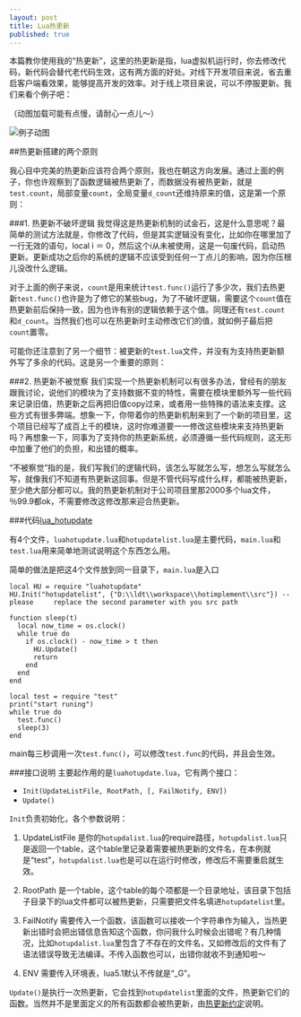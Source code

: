 ```yaml
---
layout: post
title: Lua热更新
published: true
---
```







本篇教你使用我的“热更新”，这里的热更新是指，lua虚拟机运行时，你去修改代码，新代码会替代老代码生效，这有两方面的好处。对线下开发项目来说，省去重启客户端看效果，能够提高开发的效率。对于线上项目来说，可以不停服更新。我们来看个例子吧：

（动图加载可能有点慢，请耐心一点儿～）

![例子动图]({{site.baseurl}}/images/hotupdate-example.gif)

##热更新搭建的两个原则

我心目中完美的热更新应该符合两个原则，我也在朝这方向发展。通过上面的例子，你也许观察到了函数逻辑被热更新了，而数据没有被热更新，就是`test.count`，局部变量`count`，全局变量`d_count`还维持原来的值，这是第一个原则：

###1. 热更新不破坏逻辑
我觉得这是热更新机制的试金石，这是什么意思呢？最简单的测试方法就是，你修改了代码，但是其实逻辑没有变化，比如你在哪里加了一行无效的语句，local i ＝ 0，然后这个i从未被使用，这是一句废代码，启动热更新。更新成功之后你的系统的逻辑不应该受到任何一丁点儿的影响，因为你压根儿没改什么逻辑。

对于上面的例子来说，`count`是用来统计`test.func()`运行了多少次，我们去热更新`test.func()`也许是为了修它的某些bug，为了不破坏逻辑，需要这个`count`值在热更新前后保持一致，因为也许有别的逻辑依赖于这个值。同理还有`test.count`和`d_count`。当然我们也可以在热更新时主动修改它们的值，就如例子最后把`count`置零。

可能你还注意到了另一个细节：被更新的`test.lua`文件，并没有为支持热更新额外写了多余的代码。这是另一个重要的原则：

###2. 热更新不被觉察
我们实现一个热更新机制可以有很多办法，曾经有的朋友跟我讨论，说他们的模块为了支持数据不变的特性，需要在模块里额外写一些代码来记录旧值，热更新之后再把旧值copy过来，或者用一些特殊的语法来支撑。这些方式有很多弊端。想象一下，你带着你的热更新机制来到了一个新的项目里，这个项目已经写了成百上千的模块，这时你难道要一一修改这些模块来支持热更新吗？再想象一下，同事为了支持你的热更新系统，必须遵循一些代码规则，这无形中加重了他们的负担，和出错的概率。

“不被察觉”指的是，我们写我们的逻辑代码，该怎么写就怎么写，想怎么写就怎么写，就像我们不知道有热更新这回事。但是不管代码写成什么样，都能被热更新，至少绝大部分都可以。我的热更新机制对于公司项目里那2000多个lua文件，％99.9都ok，不需要修改这修改那来迎合热更新。


###代码[lua_hotupdate](https://github.com/asqbtcupid/lua_hotupdate)

有4个文件，`luahotupdate.lua`和`hotupdatelist.lua`是主要代码，`main.lua`和`test.lua`用来简单地测试说明这个东西怎么用。

简单的做法是把这4个文件放到同一目录下，`main.lua`是入口

    local HU = require "luahotupdate"
    HU.Init("hotupdatelist", {"D:\\ldt\\workspace\\hotimplement\\src"}) --please 	 replace the second parameter with you src path
    
    function sleep(t)
      local now_time = os.clock()
      while true do
        if os.clock() - now_time > t then
          HU.Update() 
          return 
        end
      end
    end
   
   	local test = require "test"
    print("start runing")
    while true do
      test.func()
      sleep(3)
    end

main每三秒调用一次`test.func()`，可以修改`test.func`的代码，并且会生效。
    
###接口说明
主要起作用的是`luahotupdate.lua`，它有两个接口：

- `Init(UpdateListFile, RootPath, [, FailNotify, ENV])`
- `Update()`

`Init`负责初始化，各个参数说明：

1. UpdateListFile
是你的`hotupdalist.lua`的require路径，`hotupdalist.lua`只是返回一个table，这个table里记录着需要被热更新的文件名，在本例就是“test”，`hotupdalist.lua`也是可以在运行时修改，修改后不需要重启就生效。

2. RootPath
是一个table，这个table的每个项都是一个目录地址，该目录下包括子目录下的lua文件都可以被热更新，只需要把文件名填进`hotupdatelist`里。

3. FailNotify
需要传入一个函数，该函数可以接收一个字符串作为输入，当热更新出错时会把出错信息告知这个函数，你问我什么时候会出错呢？有几种情况，比如`hotupdalist.lua`里包含了不存在的文件名，又如修改后的文件有了语法错误导致无法编译。不传入函数也可以，出错你就收不到通知啦～

4. ENV
需要传入环境表，lua5.1默认不传就是“_G”。

`Update()`是执行一次热更新，它会找到`hotupdatelist`里面的文件，热更新它们的函数。当然并不是里面定义的所有函数都会被热更新，由[热更新约定](http://asqbtcupid.github.io/hotupdate-manul/)说明。
